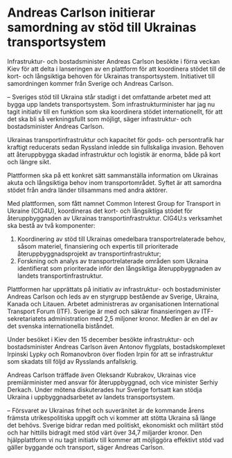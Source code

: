 # Andreas Carlson initierar samordning av stöd till Ukrainas transportsystem

Infrastruktur- och bostadsminister Andreas Carlson besökte i förra veckan Kiev för att delta i lanseringen av en plattform för att koordinera stödet till de kort- och långsiktiga behoven för Ukrainas transportsystem. Initiativet till samordningen kommer från Sverige och Andreas Carlson.

– Sveriges stöd till Ukraina står stadigt i det omfattande arbetet med att bygga upp landets transportsystem. Som infrastrukturminister har jag nu tagit initiativ till en funktion som ska koordinera stödet internationellt, för att det ska bli så verkningsfullt som möjligt, säger infrastruktur- och bostadsminister Andreas Carlson.

Ukrainas transportinfrastruktur och kapacitet för gods- och persontrafik har kraftigt reducerats sedan Ryssland inledde sin fullskaliga invasion. Behoven att återuppbygga skadad infrastruktur och logistik är enorma, både på kort och längre sikt.

Plattformen ska på ett konkret sätt sammanställa information om Ukrainas akuta och långsiktiga behov inom transportområdet. Syftet är att samordna stödet från andra länder tillsammans med andra aktörer.

Med plattformen, som fått namnet Common Interest Group for Transport in Ukraine (CIG4U), koordineras det kort- och långsiktiga stödet för återuppbyggnaden av Ukrainas transportinfrastruktur. CIG4U:s verksamhet ska bestå av två komponenter:

1. Koordinering av stöd till Ukrainas omedelbara transportrelaterade behov, såsom materiel, finansiering och expertis till prioriterade återuppbyggnadsprojekt av transportinfrastruktur;
2. Forskning och analys av transportrelaterade områden som Ukraina identifierat som prioriterade inför den långsiktiga återuppbyggnaden av landets transportinfrastruktur.

Plattformen har upprättats på initiativ av infrastruktur- och bostadsminister Andreas Carlson och leds av en styrgrupp bestående av Sverige, Ukraina, Kanada och Litauen. Arbetet administreras av organisationen International Transport Forum (ITF). Sverige är med och säkrar finansieringen av ITF-sekretariatets administration med 2,5 miljoner kronor. Medlen är en del av det svenska internationella biståndet.

Under besöket i Kiev den 15 december besökte infrastruktur- och bostadsminister Andreas Carlson även Antonov flygplats, bostadskomplexet Irpinski Lypky och Romanovbron över floden Irpin för att se infrastruktur som skadats till följd av Rysslands anfallskrig.

Andreas Carlson träffade även Oleksandr Kubrakov, Ukrainas vice premiärminister med ansvar för återuppbyggnad, och vice minister Serhiy Derkach. Under mötena diskuterades hur Sverige fortsatt kan stödja Ukraina i uppbyggnadsarbetet av landets transportsystem.

– Försvaret av Ukrainas frihet och suveränitet är de kommande årens främsta utrikespolitiska uppgift och vi kommer att stötta Ukraina så länge det behövs. Sverige bidrar redan med politiskt, ekonomiskt och militärt stöd och har hittills bidragit med stöd värt över 34,7 miljarder kronor. Den hjälpplattform vi nu tagit initiativ till kommer att möjliggöra effektivt stöd vad gäller byggande och transport, säger Andreas Carlson.
